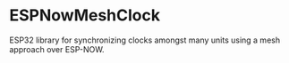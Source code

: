 # ESPNowMeshClock
ESP32 library for synchronizing clocks amongst many units using a mesh approach over ESP-NOW.
